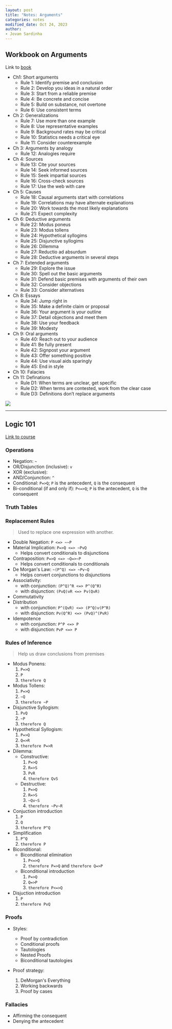 ```yaml
---
layout: post
title: "Notes: Arguments"
categories: notes
modified_date: Oct 24, 2023
author:
- Jovan Sardinha
---
```


## Workbook on Arguments

Link to [book](https://www.amazon.com/Workbook-Arguments-Complete-Critical-Thinking/dp/162466833X)

* Ch1: Short arguments
  * Rule 1: Identify premise and conclusion
  * Rule 2: Develop you ideas in a natural order
  * Rule 3: Start from a reliable premise
  * Rule 4: Be concrete and concise
  * Rule 5: Build on substance, not overtone
  * Rule 6: Use consistent terms
* Ch 2: Generalizations
  * Rule 7: Use more than one example
  * Rule 8: Use representative examples
  * Rule 9: Background rates may be critical
  * Rule 10: Statistics needs a critical eye
  * Rule 11: Consider counterexample
* Ch 3: Arguments by analogy
  * Rule 12: Analogies require
* Ch 4: Sources
  * Rule 13: Cite your sources
  * Rule 14: Seek informed sources
  * Rule 15: Seek impartial sources
  * Rule 16: Cross-check sources
  * Rule 17: Use the web with care
* Ch 5: Causes
  * Rule 18: Causal arguments start with correlations
  * Rule 19: Correlations may have alternate explanations
  * Rule 20: Work towards the most likely explanations
  * Rule 21: Expect complexity
* Ch 6: Deductive arguments
  * Rule 22: Modus poneus
  * Rule 23: Modus tollens
  * Rule 24: Hypothetical syllogims
  * Rule 25: Disjunctive syllogims
  * Rule 26: Dillemma
  * Rule 27: Reductio ad absurdum
  * Rule 28: Deductive arguments in several steps
* Ch 7: Extended arguments
  * Rule 29: Explore the issue
  * Rule 30: Spell out the basic arguments
  * Rule 31: Defend basic premises with arguments of their own
  * Rule 32: Consider objections
  * Rule 33: Consider alternatives
* Ch 8: Essays
  * Rule 34: Jump right in
  * Rule 35: Make a definite claim or proposal
  * Rule 36: Your argument is your outline
  * Rule 37: Detail objections and meet them
  * Rule 38: Use your feedback
  * Rule 39: Modesty
* Ch 9: Oral arguments
  * Rule 40: Reach out to your audience
  * Rule 41: Be fully present
  * Rule 42: Signpost your argument
  * Rule 43: Offer something positive
  * Rule 44: Use visual aids sparingly
  * Rule 45: End in style
* Ch 10: Falacies
* Ch 11: Definations
  * Rule D1: When terms are unclear, get specific
  * Rule D2: When terms are contested, work from the clear case
  * Rule D3: Definitions don’t replace arguments

![](/assets/post_assets/arguments/deductive_arguments_notes.png)

---

## Logic 101

[Link to course](https://www.youtube.com/playlist?list=PLKI1h_nAkaQq5MDWlKXu0jeZmLDt-51on)

### Operations

* Negation: `~`
* OR/Disjunction (inclusive): `v`
* XOR (exclusive):
* AND/Conjunction: `^`
* Conditional: `P=>Q`; `P` is the antecedent, `Q` is the consequent
* Bi-conditional (if and only if): `P<=>Q`; `P` is the antecedent, `Q` is the consequent

### Truth Tables

### Replacement Rules

> Used to replace one expression with another.

* Double Negation: `P <=> ~~P`
* Material Implication: `P=>Q <=> ~PvQ`
  * Helps convert conditionals to disjunctions
* Contraposition: `P=>Q <=> ~Q=>~P`
  * Helps convert conditionals to conditionals
* De Morgan's Law: `~(P^Q) <=> ~Pv~Q`
  * Helps convert conjunctions to disjunctions
* Associativity:
  * with conjunction: `(P^Q)^R <=> P^(Q^R)`
  * with disjunction: `(PvQ)vR <=> Pv(QvR)`
* Commutativity
* Distribution
  * with conjunction: `P^(QvR) <=> (P^Q)v(P^R)`
  * with disjunction: `Pv(Q^R) <=> (PvQ)^(PvR)`
* Idempotence
  * with conjunction: `P^P <=> P`
  * with disjunction: `PvP <=> P`

### Rules of Inference

> Help us draw conclusions from premises

* Modus Ponens:
  1. `P=>Q`
  2. `P`
  3. `therefore Q`
* Modus Tollens:
  1. `P=>Q`
  2. `~Q`
  3. `therefore ~P`
* Disjunctive Syllogism:
  1. `PvQ`
  2. `~P`
  3. `therefore Q`
* Hypothetical Syllogism:
  1. `P=>Q`
  2. `Q=>R`
  3. `therefore P=>R`
* Dilemma:
  * Constructive:
    1. `P=>Q`
    2. `R=>S`
    3. `PvR`
    4. `therefore QvS`
  * Destructive:
    1. `P=>Q`
    2. `R=>S`
    3. `~Qv~S`
    4. `therefore ~Pv~R`
* Conjuction introduction
  1. `P`
  2. `Q`
  3. `therefore P^Q`
* Simplification
  1. `P^Q`
  2. `therefore P`
* Biconditional:
  * Biconditional elimination
    1. `P<=>Q`
    2. `therefore P=>Q` and `therefore Q=>P`
  * Biconditional introduction
    1. `P=>Q`
    2. `Q=>P`
    3. `therefore P<=>Q`
* Disjuction introduction
  1. `P`
  2. `therefore PvQ`

### Proofs

* Styles:
  * Proof by contradiction
  * Conditional proofs
  * Tautologies
  * Nested Proofs
  * Biconditional tautologies

* Proof strategy:
  1. DeMorgan's Everything
  2. Working backwards
  3. Proof by cases


### Fallacies

* Affirming the consequent
* Denying the antecedent
